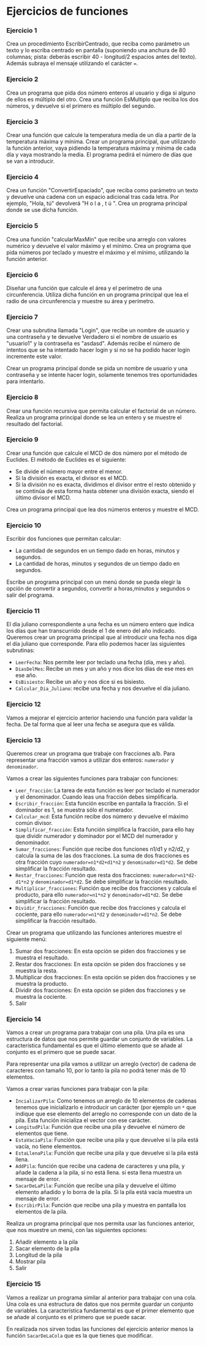 # Ejercicios de funciones

### Ejercicio 1

Crea un procedimiento EscribirCentrado, que reciba como parámetro un texto y lo escriba centrado en pantalla (suponiendo una anchura de 80 columnas; pista: deberás escribir 40 - longitud/2 espacios antes del texto). Además subraya el mensaje utilizando el carácter `=`.

### Ejercicio 2

Crea un programa que pida dos número enteros al usuario y diga si alguno de ellos es múltiplo del otro. Crea una función EsMultiplo que reciba los dos números, y devuelve si el primero es múltiplo del segundo.

### Ejercicio 3

Crear una función que calcule la temperatura media de un día a partir de la temperatura máxima y mínima. Crear un programa principal, que utilizando la función anterior, vaya pidiendo la temperatura máxima y mínima de cada día y vaya mostrando la media. El programa pedirá el número de días que se van a introducir.

### Ejercicio 4

Crea un función "ConvertirEspaciado", que reciba como parámetro un texto y devuelve una cadena con un espacio adicional tras cada letra. Por ejemplo, "Hola, tú" devolverá "H o l a , t ú ". Crea un programa principal donde se use dicha función.

### Ejercicio 5

Crea una función "calcularMaxMin" que recibe una arreglo con valores numérico y devuelve el valor máximo y el mínimo. Crea un programa que pida números por teclado y muestre el máximo y el mínimo, utilizando la función anterior.

### Ejercicio 6

Diseñar una función que calcule el área y el perímetro de una circunferencia. Utiliza dicha función en un programa principal que lea el radio de una circunferencia y muestre su área y perímetro.

### Ejercicio 7

Crear una subrutina llamada "Login", que recibe un nombre de usuario y una contraseña y te devuelve Verdadero si el nombre de usuario es "usuario1" y la contraseña es "asdasd". Además recibe el número de intentos que se ha intentado hacer login y si no se ha podido hacer login incremente este valor.

Crear un programa principal donde se pida un nombre de usuario y una contraseña y se intente hacer login, solamente tenemos tres oportunidades para intentarlo.

### Ejercicio 8

Crear una función recursiva que permita calcular el factorial de un número. Realiza un programa principal donde se lea un entero y se muestre el resultado del factorial.

### Ejercicio 9

Crear una función que calcule el MCD de dos número por el método de Euclides. El método de Euclides es el siguiente:

* Se divide el número mayor entre el menor.
* Si la división es exacta, el divisor es el MCD.
* Si la división no es exacta, dividimos el divisor entre el resto obtenido y se continúa de esta forma hasta obtener una división exacta, siendo el último divisor el MCD.

Crea un programa principal que lea dos números enteros y muestre el MCD.

### Ejercicio 10

Escribir dos funciones que permitan calcular:

* La cantidad de segundos en un tiempo dado en horas, minutos y segundos.
* La cantidad de horas, minutos y segundos de un tiempo dado en segundos.

Escribe un programa principal con un menú donde se pueda elegir la opción de convertir a segundos, convertir a horas,minutos y segundos o salir del programa.

### Ejercicio 11

El día juliano correspondiente a una fecha es un número entero que indica los días que han transcurrido desde el 1 de enero del año indicado. Queremos crear un programa principal que al introducir una fecha nos diga el día juliano que corresponde. Para ello podemos hacer las siguientes subrutinas:

* `LeerFecha`: Nos permite leer por teclado una fecha (día, mes y año).
* `DiasDelMes`: Recibe un mes y un año y nos dice los días de ese mes en ese año.
* `EsBisiesto`: Recibe un año y nos dice si es bisiesto.
* `Calcular_Dia_Juliano`: recibe una fecha y nos devuelve el día juliano.


### Ejercicio 12

Vamos a mejorar el ejercicio anterior haciendo una función para validar la fecha. De tal forma que al leer una fecha se asegura que es válida.

### Ejercicio 13

Queremos crear un programa que trabaje con fracciones a/b. Para representar una fracción vamos a utilizar dos enteros: `numerador` y `denominador`.

Vamos a crear las siguientes funciones para trabajar con funciones:

* `Leer_fracción`: La tarea de esta función es leer por teclado el numerador y el denominador. Cuando leas una fracción debes simplificarla.
* `Escribir_fracción`: Esta función escribe en pantalla la fracción. Si el dominador es 1, se muestra sólo el numerador.
* `Calcular_mcd`:  Esta función recibe dos número y devuelve el máximo común divisor.
* `Simplificar_fracción`: Esta función simplifica la fracción, para ello hay que dividir numerador y dominador por el MCD del numerador y denominador. 
* `Sumar_fracciones`: Función que recibe dos funciones n1/d1 y n2/d2, y calcula la suma de las dos fracciones. La suma de dos fracciones es otra fracción cuyo `numerador=n1*d2+d1*n2` y `denominador=d1*d2`. Se debe simplificar la fracción resultado.
* `Restar_fracciones`: Función que resta dos fracciones:  `numerador=n1*d2-d1*n2` y `denominador=d1*d2`. Se debe simplificar la fracción resultado.
* `Multiplicar_fracciones`: Función que recibe dos fracciones y calcula el producto, para ello `numerador=n1*n2` y `denominador=d1*d2`. Se debe simplificar la fracción resultado.
* `Dividir_fracciones`: Función que recibe dos fracciones y calcula el cociente, para ello `numerador=n1*d2` y `denominador=d1*n2`. Se debe simplificar la fracción resultado.

Crear un programa que utilizando las funciones anteriores muestre el siguiente menú:

1. Sumar dos fracciones: En esta opción se piden dos fracciones y se muestra el resultado.
2. Restar dos fracciones: En esta opción se piden dos fracciones y se muestra la resta.
3. Multiplicar dos fracciones: En esta opción se piden dos fracciones y se muestra la producto.
4. Dividir dos fracciones: En esta opción se piden dos fracciones y se muestra la cociente.
5. Salir

### Ejercicio 14

Vamos a crear un programa para trabajar con una pila. Una pila es una estructura de datos que nos permite guardar un conjunto de variables. La característica fundamental es que el último elemento que se añade al conjunto es el primero que se puede sacar.

Para representar una pila vamos a utilizar un arreglo (vector) de cadena de caracteres con tamaño 10, por lo tanto la pila no podrá tener más de 10 elementos.

Vamos a crear varias funciones para trabajar con la pila:

* `IncializarPila`: Como tenemos un arreglo de 10 elementos de cadenas tenemos que inicializarlo e introducir un carácter (por ejemplo un `*` que indique que ese elemento del arreglo no corresponde con un dato de la pila. Esta función inicializa el vector con ese carácter.
* `LongitudPila`: Función que recibe una pila y devuelve el número de elementos que tiene.
* `EstaVaciaPila`: Función que recibe una pila y que devuelve si la pila está vacía, no tiene elementos.
* `EstaLlenaPila`: Función que recibe una pila y que devuelve si la pila está llena.
* `AddPila`: función que recibe una cadena de caracteres y una pila, y añade la cadena a la pila, si no está llena. si esta llena muestra un mensaje de error.
* `SacarDeLaPila`: Función que recibe una pila y devuelve el último elemento añadido y lo borra de la pila. Si la pila está vacía muestra un mensaje de error.
* `EscribirPila`: Función que recibe una pila y muestra en pantalla los elementos de la pila.

Realiza un programa principal que nos permita usar las funciones anterior, que nos muestre un menú, con las siguientes opciones:

1. Añadir elemento a la pila
2. Sacar elemento de la pila
3. Longitud de la pila
4. Mostrar pila
5. Salir

### Ejercicio 15

Vamos a realizar un programa similar al anterior para trabajar con una cola. Una cola es una estructura de datos que nos permite guardar un conjunto de variables. La característica fundamental es que el primer elemento que se añade al conjunto es el primero que se puede sacar.

En realizada nos sirven todas las funciones del ejercicio anterior menos la función `SacarDeLaCola` que es la que tienes que modificar.

<!--
# Ejercicios resueltos

[Ejercicios de funciones](../../ejercicios/funciones)
-->
